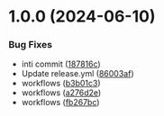# 1.0.0 (2024-06-10)


### Bug Fixes

* inti commit ([187816c](https://github.com/onoff-engineering/IOSEF-Unity/commit/187816c209eb3796a20829f447cdb5b768603f36))
* Update release.yml ([86003af](https://github.com/onoff-engineering/IOSEF-Unity/commit/86003af16de329590d54fcc89d383a4b54c1789c))
* workflows ([b3b01c3](https://github.com/onoff-engineering/IOSEF-Unity/commit/b3b01c394b08fa824b60c1c1bc6721fa97001c89))
* workflows ([a276d2e](https://github.com/onoff-engineering/IOSEF-Unity/commit/a276d2eee40cf0fb0ce13937d3e1c808deeb04c6))
* workflows ([fb267bc](https://github.com/onoff-engineering/IOSEF-Unity/commit/fb267bcb2b04977bf7735cf9dc856c63f9c646e5))
